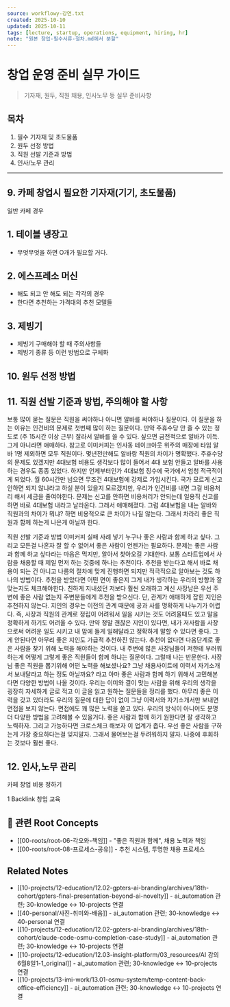 ```yaml
---
source: workflowy-강연.txt
created: 2025-10-10
updated: 2025-10-11
tags: [lecture, startup, operations, equipment, hiring, hr]
note: "원본 창업-필수서류-절차.md에서 분할"
---
```


# 창업 운영 준비 실무 가이드

> 기자재, 원두, 직원 채용, 인사노무 등 실무 준비사항

## 목차
1. 필수 기자재 및 초도물품
2. 원두 선정 방법
3. 직원 선발 기준과 방법
4. 인사/노무 관리

---

## 9. 카페 창업시 필요한 기자재(기기, 초도물품)

일반 카페 경우

## 1. 테이블 냉장고

- 무엇무엇을 하면 O개가 필요할 거다.

## 2. 에스프레소 머신

- 해도 되고 안 해도 되는 각각의 경우
- 한다면 추천하는 가격대의 추천 모델들

## 3. 제빙기

- 제빙기 구매해야 할 때 주의사항들
- 제빙기 종류 등
이런 방법으로 구체화


## 10. 원두 선정 방법



## 11. 직원 선발 기준과 방법, 주의해야 할 사항

보통 많이 묻는 질문은 직원을 써야하나 아니면 알바를 써야하나 질문이다.
이 질문을 하는 이유는 인건비의 문제로 첫번째 많이 하는 질문이다.
만약 주휴수당 안 줄 수 있는 정도로 (주 15시간 이상 근무) 잘라서 알바를 쓸 수 있다. 싶으면 금전적으로 알바가 이득.
그게 아니라면 애매하다.
참고로 이미커피는 인사동 테이크아웃 위주의 매장에 타임 알바 1명 제외하면 모두 직원이다.
몇년전만해도 알바랑 직원의 차이가 명확했다.
주휴수당의 문제도 있겠지만 4대보험 비용도 생각보다 많이 들어서 4대 보험 안들고 알바를 사용하는 경우도 종종 있었다.
하지만 언제부터인가 4대보험 징수에 국가에서 엄청 적극적이게 되었다.
월 60시간만 넘으면 무조건 4대보험에 강제로 가입시킨다.
국가 모르게 신고 안하면 되지 않냐라고 하실 분이 있을지 모르겠지만,
우리가 인건비를 내면 그걸 비용처리 해서 세금을 줄여야한다.
문제는 신고를 안하면 비용처리가 안되는데 일용직 신고를 하면 바로 4대보험 내라고 날라온다.
그래서 애매해졌다.
그럼 4대보험을 내는 알바와 직원과의 차이가 뭐냐? 하면 비용적으로 큰 차이가 나질 않는다.
그래서 차라리 좋은 직원과 함께 하는게 나은게 아닐까 한다.

직원 선발 기준과 방법
이미커피 실패 사례 넣기
누구나 좋은 사람과 함께 하고 싶다.
그리고 모든걸 나혼자 잘 할 수 없어서 좋은 사람이 언젠가는 필요하다.
문제는 좋은 사람과 함께 하고 싶다라는 마음은 먹지만, 알아서 찾아오길 기대한다.
보통 스타트업에서 사람을 채용할 때 제일 먼저 하는 것중에 하나는 추천이다.
추천을 받는다고 해서 바로 채용이 되는 건 아니고 나름의 절차에 맞게 진행하면 되지만 적극적으로 알아보는 것도 하나의 방법이다.
추천을 받았다면 어떤 면이 좋은지 그게 내가 생각하는 우리의 방향과 잘 맞는지도 체크해야한다.
친하게 지내셨던 저보다 훨씬 오래하고 계신 사장남은 우선 주변에 좋은 사람 없는지 주변분들에게 추천을 받으신다.
단, 관계가 애매하게 잡힌 지인은 추천하지 않는다.
지인의 경우는 이전의 관계 때문에 공과 사를 명확하게 나누기가 어렵다.
즉, 사장과 직원의 관계로 정립이 어려워서 일을 시키는 것도 어려울때도 있고 말을 정확하게 하기도 어려울 수 있다.
만약 정말 괜찮은 지인이 있다면, 내가 저사람을 사장으로써 어려운 일도 시키고 내 맘에 들게 일해달라고 정확하게 말할 수 있다면 좋다.
그게 안된다면 아무리 좋은 지인도 가급적 추천하진 않는다.
추천이 없다면 다음단계로 좋은 사람을 찾기 위해 노력을 해야하는 것이다.
내 주변에 많은 사장님들이 저한테 부러워하는게 어떻게 그렇게 좋은 직원들이 함께 하냐는 질문이다.
그럴때 나는 반문한다.
사장님 좋은 직원을 뽑기위해 어떤 노력을 해보셨나요?
그냥 채용사이트에 이력서 자기소개서 보내달라고 하는 정도 아닐까요? 라고
아마 좋은 사람과 함께 하기 위해서 고민해본다면 다양한 방법이 나올 것이다.
우리는 이미와 결이 맞는 사람을 위해 우리의 생각을 굉장히 자세하게 글로 적고 이 글을 읽고 원하는 질문들을 정리를 했다.
아무리 좋은 이력을 갖고 있더라도 우리의 질문에 대한 답이 없이 그냥 이력서와 자기소개서만 보내면 면접을 보지 않는다.
면접에도 꽤 많은 노력을 쏟고 있다.
우리의 방식이 아니어도 분명 더 다양한 방법을 고려해볼 수 있을거다.
좋은 사람과 함께 하기 원한다면 잘 생각하고 노력하자.
그리고 가능하다면 크로스체크 해보자
이 업계가 좁다.
우선 좋은 사람을 구하는게 가장 중요하다는걸 잊지말자.
그래서 물어보는걸 두려워하지 말자.
나중에 후회하는 것보다 훨씬 좋다.


## 12. 인사,노무 관리


카페 창업 비용 정하기

1 Backlink
창업 교육

## 🌳 관련 Root Concepts

- [[00-roots/root-06-각오와-책임]] - "좋은 직원과 함께", 채용 노력과 책임
- [[00-roots/root-08-프로세스-공유]] - 추천 시스템, 투명한 채용 프로세스

## Related Notes

- [[10-projects/12-education/12.02-gpters-ai-branding/archives/18th-cohort/gpters-final-presentation-beyond-ai-novelty]] - ai_automation 관련; 30-knowledge ↔ 10-projects 연결
- [[40-personal/사진-취미와-배움]] - ai_automation 관련; 30-knowledge ↔ 40-personal 연결
- [[10-projects/12-education/12.02-gpters-ai-branding/archives/18th-cohort/claude-code-osmu-completion-case-study]] - ai_automation 관련; 30-knowledge ↔ 10-projects 연결
- [[10-projects/12-education/12.03-insight-platform/03_resources/AI 강의 6월8일1-1_original]] - ai_automation 관련; 30-knowledge ↔ 10-projects 연결
- [[10-projects/13-imi-work/13.01-osmu-system/temp-content-back-office-efficiency]] - ai_automation 관련; 30-knowledge ↔ 10-projects 연결
